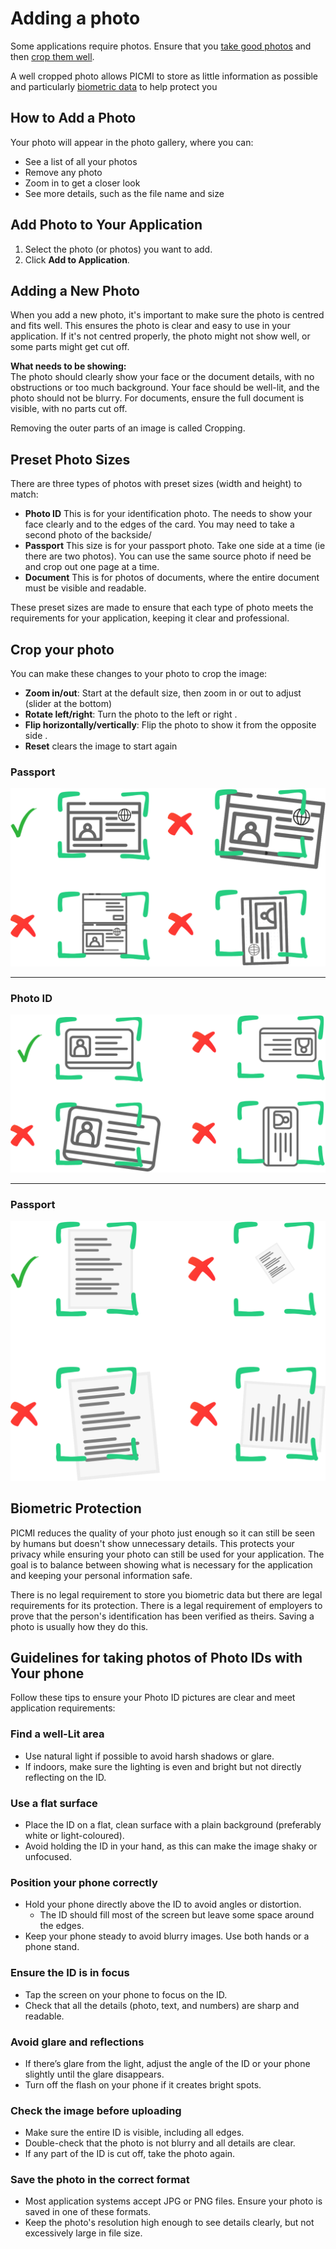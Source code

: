 # Adding a photo

Some applications require photos. Ensure that you [take good photos](#guidelines-for-taking-photos-of-photo-ids-with-your-phone) and then [crop them well](#adding-a-photo).

<prompt>

A well cropped photo allows PICMI to store as little information as possible and particularly [biometric data](#biometric-protection) to help protect you

</prompt>

## How to Add a Photo

Your photo will appear in the photo gallery, where you can:

- See a list of all your photos
- Remove any photo
- Zoom in to get a closer look
- See more details, such as the file name and size

## Add Photo to Your Application

1. Select the photo (or photos) you want to add.
2. Click **Add to Application**.

## Adding a New Photo

When you add a new photo, it's important to make sure the photo is centred and fits well. This ensures the photo is clear and easy to use in your application. If it's not centred properly, the photo might not show well, or some parts might get cut off.

**What needs to be showing:**  
The photo should clearly show your face or the document details, with no obstructions or too much background. Your face should be well-lit, and the photo should not be blurry. For documents, ensure the full document is visible, with no parts cut off.

<prompt>

Removing the outer parts of an image is called Cropping.

</prompt>

## Preset Photo Sizes

There are three types of photos with preset sizes (width and height) to match:

- **Photo ID** <span class="mdi mdi-card-account-details-outline"/> This is for your identification photo. The needs to show your face clearly and to the edges of the card. You may need to take a second photo of the backside/
- **Passport** <span class="mdi mdi-passport"/> This size is for your passport photo. Take one side at a time (ie there are two photos). You can use the same source photo if need be and crop out one page at a time.
- **Document** <span class="mdi mdi-cellphone-screenshot"/> This is for photos of documents, where the entire document must be visible and readable.

These preset sizes are made to ensure that each type of photo meets the requirements for your application, keeping it clear and professional.

## Crop your photo

You can make these changes to your photo to crop the image:

- **Zoom in/out**: Start at the default size, then zoom in or out to adjust (slider at the bottom)
- **Rotate left/right**: Turn the photo to the left <span class="mdi mdi-rotate-left"/> or right <span class="mdi mdi-rotate-right"/>.
- **Flip horizontally/vertically**: Flip the photo to show it from the opposite side <span class="mdi mdi-flip-horizontal"/> <span class="mdi mdi-flip-vertical"/>.
- **Reset** <span class="mdi mdi-close"/> clears the image to start again

<explanation>


### Passport
![](../../img/upload/passport-desktop.png)

---

### Photo ID
![](../../img/upload/id-desktop.png)

---

### Passport
![](../../img/upload/document-desktop.png)

</explanation>

## Biometric Protection

PICMI reduces the quality of your photo just enough so it can still be seen by humans but doesn't show unnecessary details. This protects your privacy while ensuring your photo can still be used for your application. The goal is to balance between showing what is necessary for the application and keeping your personal information safe.

<prompt>

There is no legal requirement to store you biometric data but there are legal requirements for its protection. There is a legal requirement of employers to prove that the person's identification has been verified as theirs. Saving a photo is usually how they do this.

</prompt>

## Guidelines for taking photos of Photo IDs with Your phone

Follow these tips to ensure your Photo ID pictures are clear and meet application requirements:


### Find a well-Lit area
- Use natural light if possible to avoid harsh shadows or glare.
- If indoors, make sure the lighting is even and bright but not directly reflecting on the ID.


### Use a flat surface
- Place the ID on a flat, clean surface with a plain background (preferably white or light-coloured).
- Avoid holding the ID in your hand, as this can make the image shaky or unfocused.


### Position your phone correctly
- Hold your phone directly above the ID to avoid angles or distortion.
    - The ID should fill most of the screen but leave some space around the edges.
- Keep your phone steady to avoid blurry images. Use both hands or a phone stand.


### Ensure the ID is in focus
- Tap the screen on your phone to focus on the ID.
- Check that all the details (photo, text, and numbers) are sharp and readable.


### Avoid glare and reflections
- If there’s glare from the light, adjust the angle of the ID or your phone slightly until the glare disappears.
- Turn off the flash on your phone if it creates bright spots.


### Check the image before uploading
- Make sure the entire ID is visible, including all edges.
- Double-check that the photo is not blurry and all details are clear.
- If any part of the ID is cut off, take the photo again.


### Save the photo in the correct format
- Most application systems accept JPG or PNG files. Ensure your photo is saved in one of these formats.
- Keep the photo's resolution high enough to see details clearly, but not excessively large in file size.
